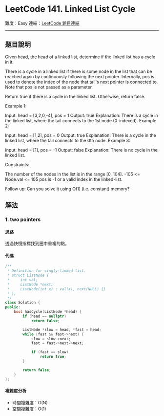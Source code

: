 # LeetCode 141. Linked List Cycle

難度：Easy
連結：[LeetCode 題目連結](https://leetcode.com/problems/linked-list-cycle/description/)

---

## 題目說明
    
Given head, the head of a linked list, determine if the linked list has a cycle in it.

There is a cycle in a linked list if there is some node in the list that can be reached again by continuously following the next pointer. Internally, pos is used to denote the index of the node that tail's next pointer is connected to. Note that pos is not passed as a parameter.

Return true if there is a cycle in the linked list. Otherwise, return false.

 

Example 1:


Input: head = [3,2,0,-4], pos = 1
Output: true
Explanation: There is a cycle in the linked list, where the tail connects to the 1st node (0-indexed).
Example 2:


Input: head = [1,2], pos = 0
Output: true
Explanation: There is a cycle in the linked list, where the tail connects to the 0th node.
Example 3:


Input: head = [1], pos = -1
Output: false
Explanation: There is no cycle in the linked list.
 

Constraints:

The number of the nodes in the list is in the range [0, 104].
-105 <= Node.val <= 105
pos is -1 or a valid index in the linked-list.
 

Follow up: Can you solve it using O(1) (i.e. constant) memory?

## 解法
### 1. two pointers
#### 思路

透過快慢指標找到圈中重複的點。

#### 代碼
```c++
/**
 * Definition for singly-linked list.
 * struct ListNode {
 *     int val;
 *     ListNode *next;
 *     ListNode(int x) : val(x), next(NULL) {}
 * };
 */
class Solution {
public:
    bool hasCycle(ListNode *head) {
        if (head == nullptr)
            return false;

        ListNode *slow = head, *fast = head;
        while (fast && fast->next) {
            slow = slow->next;
            fast = fast->next->next;

            if (fast == slow)
                return true;
        }

        return false;
    }
};
```

#### 複雜度分析

- 時間複雜度：O(N)
- 空間複雜度：O(1)
